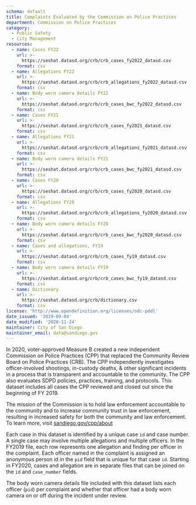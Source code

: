 ```yaml
---
schema: default
title: Complaints Evaluated by the Commission on Police Practices 
department: Commission on Police Practices
category:
  - Public Safety
  - City Management
resources:
  - name: Cases FY22
    url: >-
      https://seshat.datasd.org/crb/crb_cases_fy2022_datasd.csv
    format: csv
  - name: Allegations FY22
    url: >-
      https://seshat.datasd.org/crb/crb_allegations_fy2022_datasd.csv
    format: csv
  - name: Body worn camera details FY22
    url: >-
      https://seshat.datasd.org/crb/crb_cases_bwc_fy2022_datasd.csv
    format: csv
  - name: Cases FY21
    url: >-
      https://seshat.datasd.org/crb/crb_cases_fy2021_datasd.csv
    format: csv
  - name: Allegations FY21
    url: >-
      https://seshat.datasd.org/crb/crb_allegations_fy2021_datasd.csv
    format: csv
  - name: Body worn camera details FY21
    url: >-
      https://seshat.datasd.org/crb/crb_cases_bwc_fy2021_datasd.csv
    format: csv
  - name: Cases FY20
    url: >-
      https://seshat.datasd.org/crb/crb_cases_fy2020_datasd.csv
    format: csv
  - name: Allegations FY20
    url: >-
      https://seshat.datasd.org/crb/crb_allegations_fy2020_datasd.csv
    format: csv
  - name: Body worn camera details FY20
    url: >-
      https://seshat.datasd.org/crb/crb_cases_bwc_fy2020_datasd.csv
    format: csv
  - name: Cases and allegations, FY19
    url: >-
      https://seshat.datasd.org/crb/crb_cases_fy19_datasd.csv
    format: csv
  - name: Body worn camera details FY19
    url: >-
      https://seshat.datasd.org/crb/crb_cases_bwc_fy19_datasd.csv
    format: csv
  - name: Dictionary
    url: >-
      https://seshat.datasd.org/crb/dictionary.csv
    format: csv
license: 'http://www.opendefinition.org/licenses/odc-pddl'
date_issued: '2019-09-04'
date_modified: '2020-11-24'
maintainer: City of San Diego
maintainer_email: data@sandiego.gov
---
```

In 2020, voter-approved Measure B created a new independent Commission on Police Practices (CPP) that replaced the Community Review Board on Police Practices (CRB). The CPP independently investigates officer-involved shootings, in-custody deaths, & other significant incidents in a process that is transparent and accountable to the community. The CPP also evaluates SDPD policies, practices, training, and protocols. This dataset includes all cases the CPP reviewed and closed out since the beginning of FY 2019.

<!--more-->

The mission of the Commission is to hold law enforcement accountable to the community and to increase community trust in law enforcement, resulting in increased safety for both the community and law enforcement. To learn more, visit [sandiego.gov/cpp/about](https://www.sandiego.gov/cpp/about)

Each case in this dataset is identified by a unique case `id` and case number. A single case may involve multiple allegations and multiple officers. In the FY2019 file, each row represents one allegation and finding per officer in the complaint. Each officer named in the complaint is assigned an anonymous person id in the `pid` field that is unique for that case `id`. Starting in FY2020, cases and allegation are in separate files that can be joined on the `id` and `case_number` fields.

The body worn camera details file included with this dataset lists each officer (`pid`) per complaint and whether that officer had a body worn camera on or off during the incident under review.